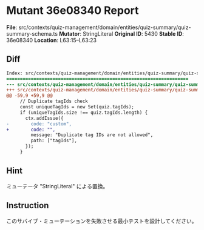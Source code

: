 # Mutant 36e08340 Report

**File**: src/contexts/quiz-management/domain/entities/quiz-summary/quiz-summary-schema.ts
**Mutator**: StringLiteral
**Original ID**: 5430
**Stable ID**: 36e08340
**Location**: L63:15–L63:23

## Diff

```diff
Index: src/contexts/quiz-management/domain/entities/quiz-summary/quiz-summary-schema.ts
===================================================================
--- src/contexts/quiz-management/domain/entities/quiz-summary/quiz-summary-schema.ts	original
+++ src/contexts/quiz-management/domain/entities/quiz-summary/quiz-summary-schema.ts	mutated #5430
@@ -59,9 +59,9 @@
     // Duplicate tagIds check
     const uniqueTagIds = new Set(quiz.tagIds);
     if (uniqueTagIds.size !== quiz.tagIds.length) {
       ctx.addIssue({
-        code: "custom",
+        code: "",
         message: "Duplicate tag IDs are not allowed",
         path: ["tagIds"],
       });
     }
```

## Hint

ミューテータ "StringLiteral" による置換。

## Instruction

このサバイブ・ミューテーションを失敗させる最小テストを設計してください。
